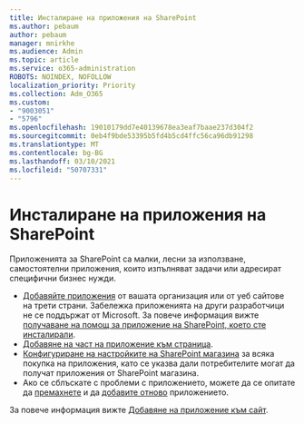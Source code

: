 ```yaml
---
title: Инсталиране на приложения на SharePoint
ms.author: pebaum
author: pebaum
manager: mnirkhe
ms.audience: Admin
ms.topic: article
ms.service: o365-administration
ROBOTS: NOINDEX, NOFOLLOW
localization_priority: Priority
ms.collection: Adm_O365
ms.custom:
- "9003051"
- "5796"
ms.openlocfilehash: 19010179dd7e40139678ea3eaf7baae237d304f2
ms.sourcegitcommit: 0eb4f9bde53395b5fd4b5cd4ffc56ca96db91298
ms.translationtype: MT
ms.contentlocale: bg-BG
ms.lasthandoff: 03/10/2021
ms.locfileid: "50707331"
---
```

# <a name="install-sharepoint-apps"></a>Инсталиране на приложения на SharePoint

Приложенията за SharePoint са малки, лесни за използване, самостоятелни приложения, които изпълняват задачи или адресират специфични бизнес нужди.

- [Добавяйте приложения](https://support.microsoft.com/office/ef9c0dbd-7fe1-4715-a1b0-fe3bc81317cb)  от вашата организация или от уеб сайтове на трети страни. Забележка приложенията на други разработчици не се поддържат от Microsoft. За повече информация вижте  [получаване на помощ за приложение на SharePoint, което сте инсталирали](https://support.office.com/article/get-help-for-a-sharepoint-app-you-installed-fd98af7f-6af0-4573-8360-8f5631c6ab21).
-   [Добавяне на част на приложение към страница](https://support.microsoft.com/office/6f06c0b7-44b8-4c69-b4ad-85197eee8d78).
-   [Конфигуриране на настройките на SharePoint магазина](https://docs.microsoft.com/sharepoint/configure-sharepoint-store-settings)  за всяка покупка на приложения, като се указва дали потребителите могат да получат приложения от SharePoint магазина.
-   Ако се сблъскате с проблеми с приложението, можете да се опитате да  [премахнете](https://support.microsoft.com/office/03198d1b-c33b-498d-9469-af641a587d6c)  и да  [добавите отново](https://support.microsoft.com/office/ef9c0dbd-7fe1-4715-a1b0-fe3bc81317cb)  приложението.

За повече информация вижте  [Добавяне на приложение към сайт](https://support.microsoft.com/office/add-an-app-to-a-site-ef9c0dbd-7fe1-4715-a1b0-fe3bc81317cb).